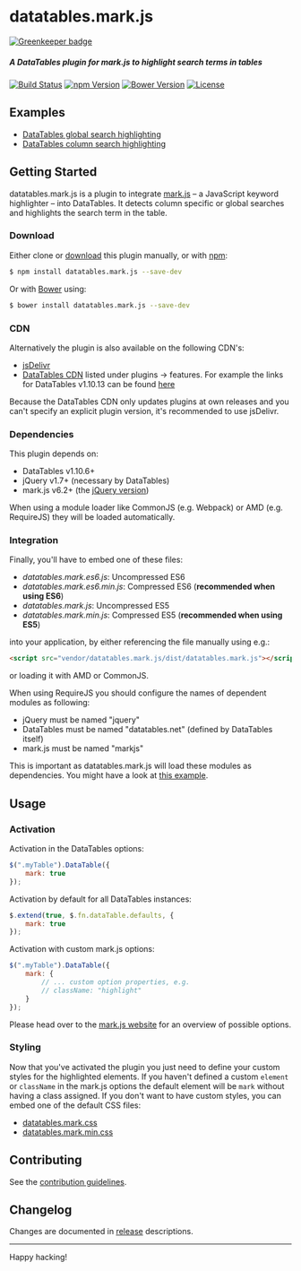 # datatables.mark.js

[![Greenkeeper badge](https://badges.greenkeeper.io/julmot/datatables.mark.js.svg)](https://greenkeeper.io/)

##### A DataTables plugin for mark.js to highlight search terms in tables

[![Build Status][build-status-image]][build-status]
[![npm Version][npm-version-image]][npm-version]
[![Bower Version][bower-version-image]][bower-version]
[![License][license-image]][license]

## Examples

- [DataTables global search highlighting][jsfiddle-datatables]
- [DataTables column search highlighting][jsfiddle-datatables-column]

## Getting Started

datatables.mark.js is a plugin to integrate [mark.js][markjs-website] – a JavaScript keyword highlighter – into DataTables. It detects column specific or global searches and highlights the search term in the table.

### Download

Either clone or [download][zip-download] this plugin manually, or with [npm][npm]:

```bash
$ npm install datatables.mark.js --save-dev
```

Or with [Bower][bower] using:

```bash
$ bower install datatables.mark.js --save-dev
```

### CDN

Alternatively the plugin is also available on the following CDN's:

- [jsDelivr][markjs-jsdelivr]
- [DataTables CDN][datatables-plugins-cdn] listed under plugins -> features. For example the links for DataTables v1.10.13 can be found [here][datatables-plugins-cdn-latest]

Because the DataTables CDN only updates plugins at own releases and you can't specify an explicit plugin version, it's recommended to use jsDelivr.

### Dependencies

This plugin depends on:

- DataTables v1.10.6+
- jQuery v1.7+ (necessary by DataTables)
- mark.js v6.2+ (the [jQuery version][markjs-jquery])

When using a module loader like CommonJS (e.g. Webpack) or AMD (e.g. RequireJS) they will be loaded automatically.

### Integration

Finally, you'll have to embed one of these files:

- _datatables.mark.es6.js_: Uncompressed ES6
- _datatables.mark.es6.min.js_: Compressed ES6 (__recommended when using ES6__)
- _datatables.mark.js_: Uncompressed ES5
- _datatables.mark.min.js_: Compressed ES5 (__recommended when using ES5__)

into your application, by either referencing the file manually using e.g.:

```html
<script src="vendor/datatables.mark.js/dist/datatables.mark.js"></script>
```

or loading it with AMD or CommonJS.

When using RequireJS you should configure the names of dependent modules as
following:

- jQuery must be named "jquery"
- DataTables must be named "datatables.net" (defined by DataTables itself)
- mark.js must be named "markjs"

This is important as datatables.mark.js will load these modules as dependencies.
You might have a look at [this example][jsfiddle-requirejs].

## Usage

### Activation

Activation in the DataTables options:

```javascript
$(".myTable").DataTable({
    mark: true
});
```

Activation by default for all DataTables instances:

```javascript
$.extend(true, $.fn.dataTable.defaults, {
    mark: true
});
```

Activation with custom mark.js options:

```javascript
$(".myTable").DataTable({
    mark: {
        // ... custom option properties, e.g.
        // className: "highlight"
    }
});
```

Please head over to the [mark.js website][markjs-website-mark] for an overview
of possible options.

### Styling

Now that you've activated the plugin you just need to define your custom styles
for the highlighted elements. If you haven't defined a custom `element` or
`className` in the mark.js options the default element will be `mark` without
having a class assigned. If you don't want to have custom styles, you can embed
one of the default CSS files:

- [datatables.mark.css][datatables-mark-css]
- [datatables.mark.min.css][datatables-mark-min-css]

## Contributing

See the [contribution guidelines][contributing].

## Changelog
Changes are documented in [release][releases] descriptions.  

---

Happy hacking!

[build-status]: https://travis-ci.org/julmot/datatables.mark.js
[bower-version]: https://github.com/julmot/datatables.mark.js
[npm-version]: https://www.npmjs.com/package/datatables.mark.js
[license]: https://raw.githubusercontent.com/julmot/datatables.mark.js/master/LICENSE

[build-status-image]: https://img.shields.io/travis/julmot/datatables.mark.js/master.svg?label=test
[npm-version-image]: https://img.shields.io/npm/v/datatables.mark.js.svg
[bower-version-image]: https://img.shields.io/bower/v/datatables.mark.js.svg
[license-image]: https://img.shields.io/badge/license-MIT-blue.svg

[zip-download]: https://cdn.jsdelivr.net/gh/julmot/datatables.mark.js/dist/
[npm]: https://www.npmjs.com/
[bower]: https://bower.io/
[markjs-jsdelivr]: https://www.jsdelivr.com/package/npm/datatables.mark.js?path=dist
[datatables-plugins-cdn]: https://cdn.datatables.net/plug-ins/
[datatables-plugins-cdn-latest]: https://cdn.datatables.net/plug-ins/1.10.13/features/
[markjs-jquery]: https://github.com/julmot/mark.js/blob/master/dist/jquery.mark.min.js
[markjs-website]: https://markjs.io/
[markjs-website-mark]: https://markjs.io/#mark
[datatables-mark-css]: https://github.com/julmot/datatables.mark.js/blob/master/dist/datatables.mark.css
[datatables-mark-min-css]: https://github.com/julmot/datatables.mark.js/blob/master/dist/datatables.mark.min.css
[contributing]: https://github.com/julmot/datatables.mark.js/blob/master/CONTRIBUTING.md
[releases]: https://github.com/julmot/datatables.mark.js/releases

[jsfiddle-datatables]: https://jsfiddle.net/julmot/buh9h2r8/
[jsfiddle-datatables-column]: https://jsfiddle.net/julmot/c2am6zfr/
[jsfiddle-requirejs]: https://jsfiddle.net/julmot/5bhpwc8h/
